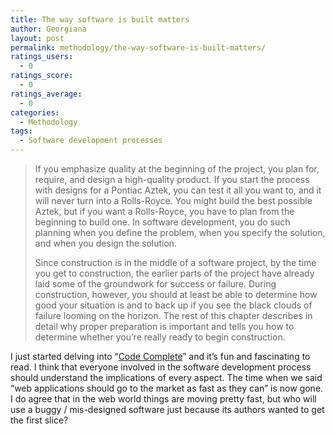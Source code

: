 ```yaml
---
title: The way software is built matters
author: Georgiana
layout: post
permalink: methodology/the-way-software-is-built-matters/
ratings_users:
  - 0
ratings_score:
  - 0
ratings_average:
  - 0
categories:
  - Methodology
tags:
  - Software development processes
---
```

> <p class="docText">
>   If you emphasize quality at the beginning of the project, you plan for, require, and design a high-quality product. If you start the process with designs for a Pontiac Aztek, you can test it all you want to, and it will never turn into a Rolls-Royce. You might build the best possible Aztek, but if you want a Rolls-Royce, you have to plan from the beginning to build one. In software development, you do such planning when you define the problem, when you specify the solution, and when you design the solution.
> </p>
>
> <p class="docText">
>   Since construction is in the middle of a software project, by the time you get to construction, the earlier parts of the project have already laid some of the groundwork for success or failure. During construction, however, you should at least be able to determine how good your situation is and to back up if you see the black clouds of failure looming on the horizon. The rest of this chapter describes in detail why proper preparation is important and tells you how to determine whether you&#8217;re really ready to begin construction.
> </p>

I just started delving into &#8220;[Code Complete][1]&#8221; and it&#8217;s fun and fascinating to read. I think that everyone involved in the software development process should understand the implications of every aspect. The time when we said &#8220;web applications should go to the market as fast as they can&#8221; is now gone. I do agree that in the web world things are moving pretty fast, but who will use a buggy / mis-designed software just because its authors wanted to get the first slice?

 [1]: http://www.amazon.com/Code-Complete-Practical-Handbook-Construction/dp/0735619670/ref=sr_1_1?ie=UTF8&s=books&qid=1227394376&sr=1-1 "Code Complete: A Practical Handbook of Software Construction"
